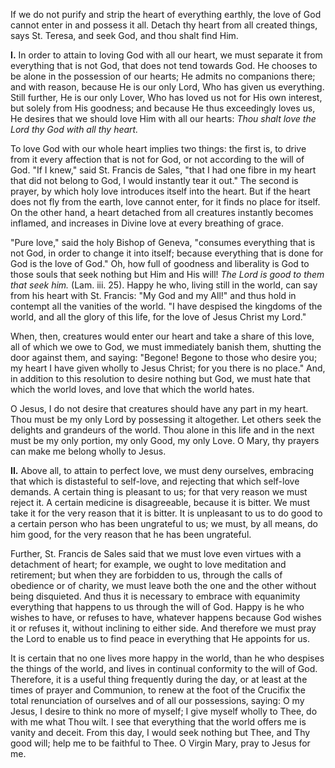 
If we do not purify and strip the heart of everything earthly, the love of God cannot enter in and possess it all. Detach thy heart from all created things, says St. Teresa, and seek God, and thou shalt find Him.

**I\.** In order to attain to loving God with all our heart, we must separate it from everything that is not God, that does not tend towards God. He chooses to be alone in the possession of our hearts; He admits no companions there; and with reason, because He is our only Lord, Who has given us everything. Still further, He is our only Lover, Who has loved us not for His own interest, but solely from His goodness; and because He thus exceedingly loves us, He desires that we should love Him with all our hearts: *Thou shalt love the Lord thy God with all thy heart.*

To love God with our whole heart implies two things: the first is, to drive from it every affection that is not for God, or not according to the will of God. \"If I knew,\" said St. Francis de Sales, \"that I had one fibre in my heart that did not belong to God, I would instantly tear it out.\" The second is prayer, by which holy love introduces itself into the heart. But if the heart does not fly from the earth, love cannot enter, for it finds no place for itself. On the other hand, a heart detached from all creatures instantly becomes inflamed, and increases in Divine love at every breathing of grace.

\"Pure love,\" said the holy Bishop of Geneva, \"consumes everything that is not God, in order to change it into itself; because everything that is done for God is the love of God.\" Oh, how full of goodness and liberality is God to those souls that seek nothing but Him and His will! *The Lord is good to them that seek him.* (Lam. iii. 25). Happy he who, living still in the world, can say from his heart with St. Francis: \"My God and my All!\" and thus hold in contempt all the vanities of the world. \"I have despised the kingdoms of the world, and all the glory of this life, for the love of Jesus Christ my Lord.\"

When, then, creatures would enter our heart and take a share of this love, all of which we owe to God, we must immediately banish them, shutting the door against them, and saying: \"Begone! Begone to those who desire you; my heart I have given wholly to Jesus Christ; for you there is no place.\" And, in addition to this resolution to desire nothing but God, we must hate that which the world loves, and love that which the world hates.

O Jesus, I do not desire that creatures should have any part in my heart. Thou must be my only Lord by possessing it altogether. Let others seek the delights and grandeurs of the world. Thou alone in this life and in the next must be my only portion, my only Good, my only Love. O Mary, thy prayers can make me belong wholly to Jesus.

**II\.** Above all, to attain to perfect love, we must deny ourselves, embracing that which is distasteful to self-love, and rejecting that which self-love demands. A certain thing is pleasant to us; for that very reason we must reject it. A certain medicine is disagreeable, because it is bitter. We must take it for the very reason that it is bitter. It is unpleasant to us to do good to a certain person who has been ungrateful to us; we must, by all means, do him good, for the very reason that he has been ungrateful.

Further, St. Francis de Sales said that we must love even virtues with a detachment of heart; for example, we ought to love meditation and retirement; but when they are forbidden to us, through the calls of obedience or of charity, we must leave both the one and the other without being disquieted. And thus it is necessary to embrace with equanimity everything that happens to us through the will of God. Happy is he who wishes to have, or refuses to have, whatever happens because God wishes it or refuses it, without inclining to either side. And therefore we must pray the Lord to enable us to find peace in everything that He appoints for us.

It is certain that no one lives more happy in the world, than he who despises the things of the world, and lives in continual conformity to the will of God. Therefore, it is a useful thing frequently during the day, or at least at the times of prayer and Communion, to renew at the foot of the Crucifix the total renunciation of ourselves and of all our possessions, saying: O my Jesus, I desire to think no more of myself; I give myself wholly to Thee, do with me what Thou wilt. I see that everything that the world offers me is vanity and deceit. From this day, I would seek nothing but Thee, and Thy good will; help me to be faithful to Thee. O Virgin Mary, pray to Jesus for me.

